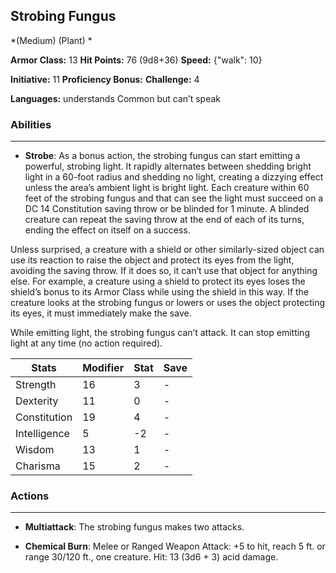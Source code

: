## Strobing Fungus
*(Medium) (Plant) *

**Armor Class:** 13
**Hit Points:** 76 (9d8+36)
**Speed:** {"walk": 10}

**Initiative:** 11
**Proficiency Bonus:**
**Challenge:** 4

**Languages:** understands Common but can’t speak

### Abilities
 --- 
- **Strobe**: As a bonus action, the strobing fungus can start emitting a powerful, strobing light. It rapidly alternates between shedding bright light in a 60-foot radius and shedding no light, creating a dizzying effect unless the area’s ambient light is bright light. Each creature within 60 feet of the strobing fungus and that can see the light must succeed on a DC 14 Constitution saving throw or be blinded for 1 minute. A blinded creature can repeat the saving throw at the end of each of its turns, ending the effect on itself on a success.

Unless surprised, a creature with a shield or other similarly-sized object can use its reaction to raise the object and protect its eyes from the light, avoiding the saving throw. If it does so, it can’t use that object for anything else. For example, a creature using a shield to protect its eyes loses the shield’s bonus to its Armor Class while using the shield in this way. If the creature looks at the strobing fungus or lowers or uses the object protecting its eyes, it must immediately make the save.

While emitting light, the strobing fungus can’t attack. It can stop emitting light at any time (no action required).



| Stats | Modifier | Stat | Save
| ---- | ---- | ---- | ---- |
| Strength | 16 | 3 | - |
| Dexterity | 11 | 0 | - |
| Constitution | 19 | 4 | - |
| Intelligence | 5 | -2 | - |
| Wisdom | 13 | 1 | - |
| Charisma | 15 | 2 | - |

### Actions
 --- 
- **Multiattack**: The strobing fungus makes two attacks.

- **Chemical Burn**: Melee or Ranged Weapon Attack: +5 to hit, reach 5 ft. or range 30/120 ft., one creature. Hit: 13 (3d6 + 3) acid damage.

